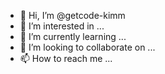 - 👋 Hi, I’m @getcode-kimm
- 👀 I’m interested in ...
- 🌱 I’m currently learning ...
- 💞️ I’m looking to collaborate on ...
- 📫 How to reach me ...

<!---
getcode-kimm/getcode-kimm is a ✨ special ✨ repository because its `README.md` (this file) appears on your GitHub profile.
You can click the Preview link to take a look at your changes.
--->
